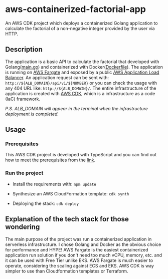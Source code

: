 # aws-containerized-factorial-app
An AWS CDK project which deploys a containerized Golang application to calculate the factorial of a non-negative integer provided by the user via HTTP.

## Description
The application is a basic API to calculate the factorial that developed with Golang([main.go](resources/main.go)) and containerized with Docker([Dockerfile](resources/Dockerfile)). The application is running on [AWS Fargate](https://aws.amazon.com/fargate) and exposed by a public [AWS Application Load Balancer](https://docs.aws.amazon.com/elasticloadbalancing/latest/application/introduction.html). An application request can be sent with: `http://${ALB_DOMAIN}/api/v1/${NUMBER}` or you can check the usage with any 404 URL like: `http://${ALB_DOMAIN}/`. The entire infrastructure of the application is created with [AWS CDK](https://aws.amazon.com/cdk/), which is a infrastructure as a code (IaC) framework.

*P.S. ALB_DOMAIN will appear in the terminal when the infrastructure deployment is completed.*

## Usage

### Prerequisites
This AWS CDK project is developed with TypeScript and you can find out how to meet the prerequisites from the [link](https://docs.aws.amazon.com/cdk/latest/guide/getting_started.html#getting_started_prerequisites).

### Run the project
- Install the requirements with:
`npm update` 

- Synthesize an AWS CloudFormation template:
`cdk synth` 

- Deploying the stack:
`cdk deploy` 

## Explanation of the tech stack for those wondering
The main purpose of the project was run a containerized application in serverless infrastructure. I chose Golang and Docker as the obvious choice for performance and HYPE! AWS Fargate is the easiest containerized application run solution if you don't need too much vCPU, memory, etc. and it can be used with Free Tier unlike EKS. AWS Fargate is much easier to operate, considering the scaling against ECS and EKS. AWS CDK is way simpler to use than Cloudformation templates or Terraform.

